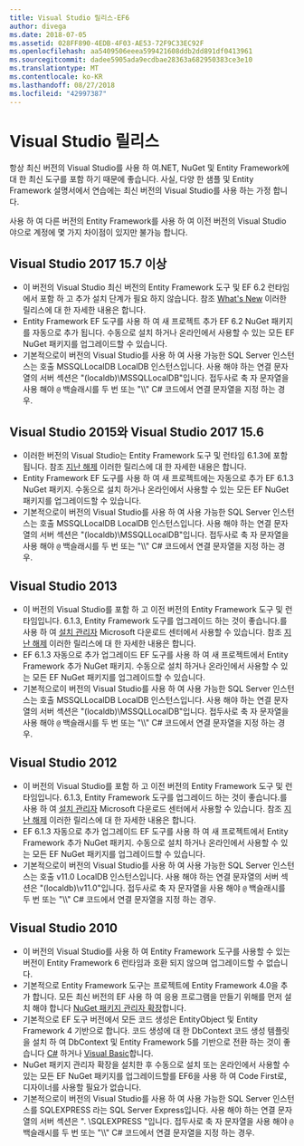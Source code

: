 ```yaml
---
title: Visual Studio 릴리스-EF6
author: divega
ms.date: 2018-07-05
ms.assetid: 028FF890-4EDB-4F03-AE53-72F9C33EC92F
ms.openlocfilehash: aa5409506eeea599421608ddb2dd891df0413961
ms.sourcegitcommit: dadee5905ada9ecdbae28363a682950383ce3e10
ms.translationtype: MT
ms.contentlocale: ko-KR
ms.lasthandoff: 08/27/2018
ms.locfileid: "42997387"
---
```

# <a name="visual-studio-releases"></a>Visual Studio 릴리스

항상 최신 버전의 Visual Studio를 사용 하 여.NET, NuGet 및 Entity Framework에 대 한 최신 도구를 포함 하기 때문에 좋습니다.
사실, 다양 한 샘플 및 Entity Framework 설명서에서 연습에는 최신 버전의 Visual Studio를 사용 하는 가정 합니다.

사용 하 여 다른 버전의 Entity Framework를 사용 하 여 이전 버전의 Visual Studio 야으로 계정에 몇 가지 차이점이 있지만 불가능 합니다.

## <a name="visual-studio-2017-157-and-newer"></a>Visual Studio 2017 15.7 이상

- 이 버전의 Visual Studio 최신 버전의 Entity Framework 도구 및 EF 6.2 런타임에서 포함 하 고 추가 설치 단계가 필요 하지 않습니다.
참조 [What's New](~/ef6/what-is-new/index.md) 이러한 릴리스에 대 한 자세한 내용은 합니다.
- Entity Framework EF 도구를 사용 하 여 새 프로젝트 추가 EF 6.2 NuGet 패키지를 자동으로 추가 됩니다.
수동으로 설치 하거나 온라인에서 사용할 수 있는 모든 EF NuGet 패키지를 업그레이드할 수 있습니다.
- 기본적으로이 버전의 Visual Studio를 사용 하 여 사용 가능한 SQL Server 인스턴스는 호출 MSSQLLocalDB LocalDB 인스턴스입니다.
사용 해야 하는 연결 문자열의 서버 섹션은 "(localdb)\\MSSQLLocalDB"입니다.
접두사로 축 자 문자열을 사용 해야 `@` 백슬래시를 두 번 또는 "\\\\" C# 코드에서 연결 문자열을 지정 하는 경우.  


## <a name="visual-studio-2015-to-visual-studio-2017-156"></a>Visual Studio 2015와 Visual Studio 2017 15.6

- 이러한 버전의 Visual Studio는 Entity Framework 도구 및 런타임 6.1.3에 포함 됩니다.
참조 [지난 해제](~/ef6/what-is-new/past-releases.md#ef-613) 이러한 릴리스에 대 한 자세한 내용은 합니다.
- Entity Framework EF 도구를 사용 하 여 새 프로젝트에는 자동으로 추가 EF 6.1.3 NuGet 패키지.
수동으로 설치 하거나 온라인에서 사용할 수 있는 모든 EF NuGet 패키지를 업그레이드할 수 있습니다.
- 기본적으로이 버전의 Visual Studio를 사용 하 여 사용 가능한 SQL Server 인스턴스는 호출 MSSQLLocalDB LocalDB 인스턴스입니다.
사용 해야 하는 연결 문자열의 서버 섹션은 "(localdb)\\MSSQLLocalDB"입니다.
접두사로 축 자 문자열을 사용 해야 `@` 백슬래시를 두 번 또는 "\\\\" C# 코드에서 연결 문자열을 지정 하는 경우.  


## <a name="visual-studio-2013"></a>Visual Studio 2013
- 이 버전의 Visual Studio를 포함 하 고 이전 버전의 Entity Framework 도구 및 런타임입니다.
6.1.3, Entity Framework 도구를 업그레이드 하는 것이 좋습니다.를 사용 하 여 [설치 관리자](https://www.microsoft.com/en-us/download/details.aspx?id=40762) Microsoft 다운로드 센터에서 사용할 수 있습니다.
참조 [지난 해제](~/ef6/what-is-new/past-releases.md#ef-613) 이러한 릴리스에 대 한 자세한 내용은 합니다.
- EF 6.1.3 자동으로 추가 업그레이드 EF 도구를 사용 하 여 새 프로젝트에서 Entity Framework 추가 NuGet 패키지.
수동으로 설치 하거나 온라인에서 사용할 수 있는 모든 EF NuGet 패키지를 업그레이드할 수 있습니다.
- 기본적으로이 버전의 Visual Studio를 사용 하 여 사용 가능한 SQL Server 인스턴스는 호출 MSSQLLocalDB LocalDB 인스턴스입니다.
사용 해야 하는 연결 문자열의 서버 섹션은 "(localdb)\\MSSQLLocalDB"입니다.
접두사로 축 자 문자열을 사용 해야 `@` 백슬래시를 두 번 또는 "\\\\" C# 코드에서 연결 문자열을 지정 하는 경우.  

## <a name="visual-studio-2012"></a>Visual Studio 2012

- 이 버전의 Visual Studio를 포함 하 고 이전 버전의 Entity Framework 도구 및 런타임입니다.
6.1.3, Entity Framework 도구를 업그레이드 하는 것이 좋습니다.를 사용 하 여 [설치 관리자](https://www.microsoft.com/en-us/download/details.aspx?id=40762) Microsoft 다운로드 센터에서 사용할 수 있습니다.
참조 [지난 해제](~/ef6/what-is-new/past-releases.md#ef-613) 이러한 릴리스에 대 한 자세한 내용은 합니다.
- EF 6.1.3 자동으로 추가 업그레이드 EF 도구를 사용 하 여 새 프로젝트에서 Entity Framework 추가 NuGet 패키지.
수동으로 설치 하거나 온라인에서 사용할 수 있는 모든 EF NuGet 패키지를 업그레이드할 수 있습니다.
- 기본적으로이 버전의 Visual Studio를 사용 하 여 사용 가능한 SQL Server 인스턴스는 호출 v11.0 LocalDB 인스턴스입니다.
사용 해야 하는 연결 문자열의 서버 섹션은 "(localdb)\\v11.0"입니다.
접두사로 축 자 문자열을 사용 해야 `@` 백슬래시를 두 번 또는 "\\\\" C# 코드에서 연결 문자열을 지정 하는 경우.  

## <a name="visual-studio-2010"></a>Visual Studio 2010

- 이 버전의 Visual Studio를 사용 하 여 Entity Framework 도구를 사용할 수 있는 버전이 Entity Framework 6 런타임과 호환 되지 않으며 업그레이드할 수 없습니다.
- 기본적으로 Entity Framework 도구는 프로젝트에 Entity Framework 4.0을 추가 합니다.
모든 최신 버전의 EF 사용 하 여 응용 프로그램을 만들기 위해를 먼저 설치 해야 합니다 [NuGet 패키지 관리자 확장](https://marketplace.visualstudio.com/items?itemName=NuGetTeam.NuGetPackageManager)합니다.
- 기본적으로 EF 도구 버전에서 모든 코드 생성은 EntityObject 및 Entity Framework 4 기반으로 합니다.
코드 생성에 대 한 DbContext 코드 생성 템플릿을 설치 하 여 DbContext 및 Entity Framework 5를 기반으로 전환 하는 것이 좋습니다 [C#](https://marketplace.visualstudio.com/items?itemName=EntityFrameworkTeam.EF5xDbContextGeneratorforC) 하거나 [Visual Basic](https://marketplace.visualstudio.com/items?itemName=EntityFrameworkTeam.EF5xDbContextGeneratorforVBNET)합니다.
- NuGet 패키지 관리자 확장을 설치한 후 수동으로 설치 또는 온라인에서 사용할 수 있는 모든 EF NuGet 패키지를 업그레이드할를 EF6을 사용 하 여 Code First로, 디자이너를 사용할 필요가 없습니다.
- 기본적으로이 버전의 Visual Studio를 사용 하 여 사용 가능한 SQL Server 인스턴스를 SQLEXPRESS 라는 SQL Server Express입니다.
사용 해야 하는 연결 문자열의 서버 섹션은 ". \\SQLEXPRESS "입니다.
접두사로 축 자 문자열을 사용 해야 `@` 백슬래시를 두 번 또는 "\\\\" C# 코드에서 연결 문자열을 지정 하는 경우.
